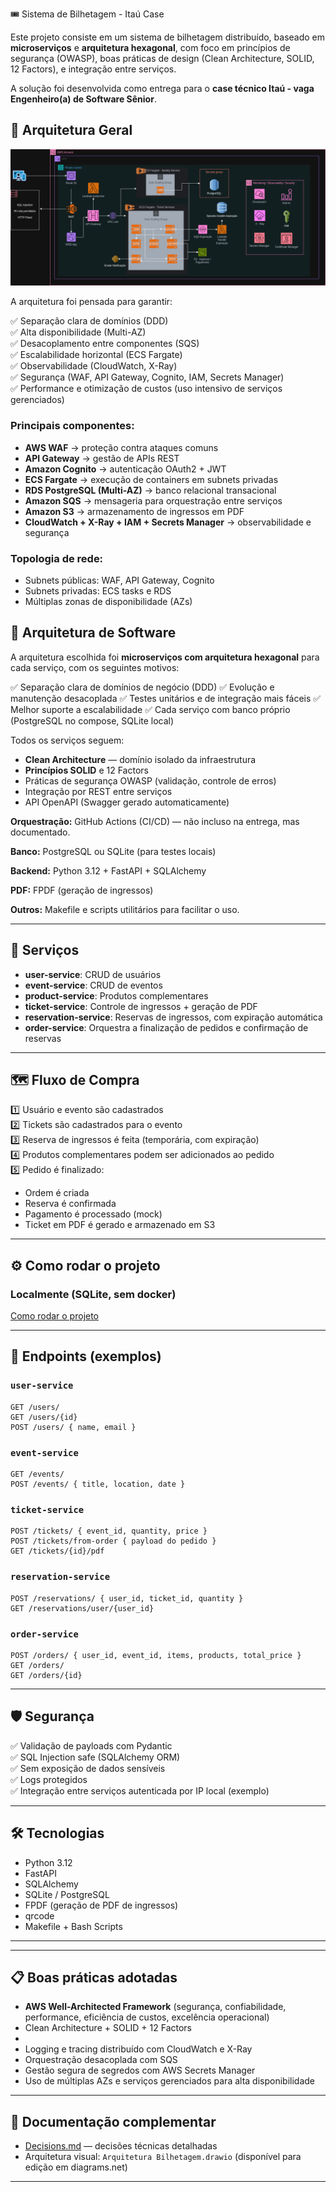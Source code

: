  🎟️ Sistema de Bilhetagem - Itaú Case

Este projeto consiste em um sistema de bilhetagem distribuído, baseado em **microserviços** e **arquitetura hexagonal**, com foco em princípios de segurança (OWASP), boas práticas de design (Clean Architecture, SOLID, 12 Factors), e integração entre serviços.

A solução foi desenvolvida como entrega para o **case técnico Itaú - vaga Engenheiro(a) de Software Sênior**.

## 🌟 Arquitetura Geral

![arquitetura de software](docs/images/Arquitetura.png)

A arquitetura foi pensada para garantir:

✅ Separação clara de domínios (DDD)  
✅ Alta disponibilidade (Multi-AZ)  
✅ Desacoplamento entre componentes (SQS)  
✅ Escalabilidade horizontal (ECS Fargate)  
✅ Observabilidade (CloudWatch, X-Ray)  
✅ Segurança (WAF, API Gateway, Cognito, IAM, Secrets Manager)  
✅ Performance e otimização de custos (uso intensivo de serviços gerenciados)

### Principais componentes:

- **AWS WAF** → proteção contra ataques comuns
- **API Gateway** → gestão de APIs REST
- **Amazon Cognito** → autenticação OAuth2 + JWT
- **ECS Fargate** → execução de containers em subnets privadas
- **RDS PostgreSQL (Multi-AZ)** → banco relacional transacional
- **Amazon SQS** → mensageria para orquestração entre serviços
- **Amazon S3** → armazenamento de ingressos em PDF
- **CloudWatch + X-Ray + IAM + Secrets Manager** → observabilidade e segurança

### Topologia de rede:

- Subnets públicas: WAF, API Gateway, Cognito
- Subnets privadas: ECS tasks e RDS
- Múltiplas zonas de disponibilidade (AZs)

## 🌟 Arquitetura de Software

A arquitetura escolhida foi **microserviços com arquitetura hexagonal** para cada serviço, com os seguintes motivos:

✅ Separação clara de domínios de negócio (DDD)
✅ Evolução e manutenção desacoplada
✅ Testes unitários e de integração mais fáceis
✅ Melhor suporte a escalabilidade
✅ Cada serviço com banco próprio (PostgreSQL no compose, SQLite local)

Todos os serviços seguem:

- **Clean Architecture** — domínio isolado da infraestrutura
- **Princípios SOLID** e 12 Factors
- Práticas de segurança OWASP (validação, controle de erros)
- Integração por REST entre serviços
- API OpenAPI (Swagger gerado automaticamente)

**Orquestração:** GitHub Actions (CI/CD) — não incluso na entrega, mas documentado.

**Banco:** PostgreSQL ou SQLite (para testes locais)

**Backend:** Python 3.12 + FastAPI + SQLAlchemy

**PDF:** FPDF (geração de ingressos)

**Outros:** Makefile e scripts utilitários para facilitar o uso.

---

## 🧱 Serviços

- **user-service**: CRUD de usuários
- **event-service**: CRUD de eventos
- **product-service**: Produtos complementares
- **ticket-service**: Controle de ingressos + geração de PDF
- **reservation-service**: Reservas de ingressos, com expiração automática
- **order-service**: Orquestra a finalização de pedidos e confirmação de reservas

---

## 🗺️ Fluxo de Compra

1️⃣ Usuário e evento são cadastrados  
2️⃣ Tickets são cadastrados para o evento  
3️⃣ Reserva de ingressos é feita (temporária, com expiração)  
4️⃣ Produtos complementares podem ser adicionados ao pedido  
5️⃣ Pedido é finalizado:

- Ordem é criada
- Reserva é confirmada
- Pagamento é processado (mock)
- Ticket em PDF é gerado e armazenado em S3

---

## ⚙️ Como rodar o projeto

### Localmente (SQLite, sem docker)

[Como rodar o projeto](docs/run-instructions.md)

---

## 🚀 Endpoints (exemplos)

### `user-service`

```http
GET /users/
GET /users/{id}
POST /users/ { name, email }
```

### `event-service`

```http
GET /events/
POST /events/ { title, location, date }
```

### `ticket-service`

```http
POST /tickets/ { event_id, quantity, price }
POST /tickets/from-order { payload do pedido }
GET /tickets/{id}/pdf
```

### `reservation-service`

```http
POST /reservations/ { user_id, ticket_id, quantity }
GET /reservations/user/{user_id}
```

### `order-service`

```http
POST /orders/ { user_id, event_id, items, products, total_price }
GET /orders/
GET /orders/{id}
```

---

## 🛡️ Segurança

✅ Validação de payloads com Pydantic  
✅ SQL Injection safe (SQLAlchemy ORM)  
✅ Sem exposição de dados sensíveis  
✅ Logs protegidos  
✅ Integração entre serviços autenticada por IP local (exemplo)

---

## 🛠️ Tecnologias

- Python 3.12
- FastAPI
- SQLAlchemy
- SQLite / PostgreSQL
- FPDF (geração de PDF de ingressos)
- qrcode
- Makefile + Bash Scripts

---

---

## 📋 Boas práticas adotadas

- **AWS Well-Architected Framework** (segurança, confiabilidade, performance, eficiência de custos, excelência operacional)
- Clean Architecture + SOLID + 12 Factors
-
- Logging e tracing distribuído com CloudWatch e X-Ray
- Orquestração desacoplada com SQS
- Gestão segura de segredos com AWS Secrets Manager
- Uso de múltiplas AZs e serviços gerenciados para alta disponibilidade

---

## 📝 Documentação complementar

- [Decisions.md](docs/decisions.md) — decisões técnicas detalhadas
- Arquitetura visual: `Arquitetura Bilhetagem.drawio` (disponível para edição em diagrams.net)

---